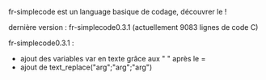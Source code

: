 fr-simplecode est un language basique de codage, découvrer le ! 

dernière version : fr-simplecode0.3.1 (actuellement 9083 lignes de code C)

fr-simplecode0.3.1 : 
+ ajout des variables var en texte grâce aux " " après le =
+ ajout de text_replace("arg";"arg";"arg")
